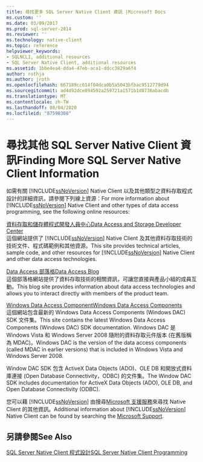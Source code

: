 ```yaml
---
title: 尋找更多 SQL Server Native Client 資訊 |Microsoft Docs
ms.custom: ''
ms.date: 03/09/2017
ms.prod: sql-server-2014
ms.reviewer: ''
ms.technology: native-client
ms.topic: reference
helpviewer_keywords:
- SQLNCLI, additional resources
- SQL Server Native Client, additional resources
ms.assetid: 1bbe4ea4-dda4-47eb-aca1-ddcc3829a6f4
author: rothja
ms.author: jroth
ms.openlocfilehash: 667189cc614f04dca0b5a5043bfbac9512779d94
ms.sourcegitcommit: ad4d92dce894592a259721a1571b1d8736abacdb
ms.translationtype: MT
ms.contentlocale: zh-TW
ms.lasthandoff: 08/04/2020
ms.locfileid: "87598308"
---
```

# <a name="finding-more-sql-server-native-client-information"></a><span data-ttu-id="c80bd-102">尋找其他 SQL Server Native Client 資訊</span><span class="sxs-lookup"><span data-stu-id="c80bd-102">Finding More SQL Server Native Client Information</span></span>
  <span data-ttu-id="c80bd-103">如需有關 [!INCLUDE[ssNoVersion](../../includes/ssnoversion-md.md)] Native Client 以及其他類型之資料存取程式設計的詳細資訊，請參閱下列線上資源：</span><span class="sxs-lookup"><span data-stu-id="c80bd-103">For more information about [!INCLUDE[ssNoVersion](../../includes/ssnoversion-md.md)] Native Client and other types of data access programming, see the following online resources:</span></span>  
  
 [<span data-ttu-id="c80bd-104">資料存取和儲存體程式開發人員中心</span><span class="sxs-lookup"><span data-stu-id="c80bd-104">Data Access and Storage Developer Center</span></span>](https://go.microsoft.com/fwlink?linkid=4173)  
 <span data-ttu-id="c80bd-105">這個網站提供了 [!INCLUDE[ssNoVersion](../../includes/ssnoversion-md.md)] Native Client 及其他資料存取技術的技術文件、程式碼範例和其他資源。</span><span class="sxs-lookup"><span data-stu-id="c80bd-105">This site provides technical articles, sample code, and other resources for [!INCLUDE[ssNoVersion](../../includes/ssnoversion-md.md)] Native Client and other data access technologies.</span></span>  
  
 [<span data-ttu-id="c80bd-106">Data Access 部落格</span><span class="sxs-lookup"><span data-stu-id="c80bd-106">Data Access Blog</span></span>](https://go.microsoft.com/fwlink/?LinkId=48617)  
 <span data-ttu-id="c80bd-107">這個部落格網站提供了資料存取技術的相關資訊，可讓您直接與產品小組的成員互動。</span><span class="sxs-lookup"><span data-stu-id="c80bd-107">This blog site provides information about data access technologies and allows you to interact directly with members of the product team.</span></span>  
  
 [<span data-ttu-id="c80bd-108">Windows Data Access Component</span><span class="sxs-lookup"><span data-stu-id="c80bd-108">Windows Data Access Components</span></span>](https://go.microsoft.com/fwlink/?LinkId=107907)  
 <span data-ttu-id="c80bd-109">這個網站包含最新的 Windows Data Access Components (Windows DAC) SDK 文件集。</span><span class="sxs-lookup"><span data-stu-id="c80bd-109">This site contains the latest Windows Data Access Components (Windows DAC) SDK documentation.</span></span> <span data-ttu-id="c80bd-110">Windows DAC 是 Windows Vista 和 Windows Server 2008 隨附的資料存取元件版本 (在舊版稱為 MDAC)。</span><span class="sxs-lookup"><span data-stu-id="c80bd-110">Windows DAC is the version of the data access components (called MDAC in earlier versions) that is included in Windows Vista and Windows Server 2008.</span></span>  
  
 <span data-ttu-id="c80bd-111">Window DAC SDK 包含 ActiveX Data Objects (ADO)、OLE DB 和開放式資料庫連接 (Open Database Connectivity，ODBC) 的文件集。</span><span class="sxs-lookup"><span data-stu-id="c80bd-111">The Window DAC SDK includes documentation for ActiveX Data Objects (ADO), OLE DB, and Open Database Connectivity (ODBC).</span></span>  
  
 <span data-ttu-id="c80bd-112">您可以藉 [!INCLUDE[ssNoVersion](../../includes/ssnoversion-md.md)] 由搜尋[Microsoft 支援服務](https://support.microsoft.com)來尋找 Native Client 的其他資訊。</span><span class="sxs-lookup"><span data-stu-id="c80bd-112">Additional information about [!INCLUDE[ssNoVersion](../../includes/ssnoversion-md.md)] Native Client can be found by searching the [Microsoft Support](https://support.microsoft.com).</span></span>  
  
## <a name="see-also"></a><span data-ttu-id="c80bd-113">另請參閱</span><span class="sxs-lookup"><span data-stu-id="c80bd-113">See Also</span></span>  
 [<span data-ttu-id="c80bd-114">SQL Server Native Client 程式設計</span><span class="sxs-lookup"><span data-stu-id="c80bd-114">SQL Server Native Client Programming</span></span>](sql-server-native-client-programming.md)  
  
  
